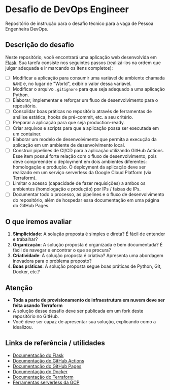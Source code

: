 # Desafio de DevOps Engineer

Repositório de instrução para o desafio técnico para a vaga de Pessoa Engenheira DevOps.

## Descrição do desafio

Neste repositório, você encontrará uma aplicação web desenvolvida em [Flask](https://flask.palletsprojects.com/). Sua tarefa consiste nos seguintes passos (realizá-los na ordem que julgar adequada e ir marcando os itens completos):

- [ ] Modificar a aplicação para consumir uma variável de ambiente chamada `NAME` e, no lugar de "World", exibir o valor dessa variável.
- [ ] Modificar o arquivo `.gitignore` para que seja adequado a uma aplicação Python.
- [ ] Elaborar, implementar e reforçar um fluxo de desenvolvimento para o repositório.
- [ ] Consolidar boas práticas no repositório através de ferramentas de análise estática, hooks de pré-commit, etc. a seu critério.
- [ ] Preparar a aplicação para que seja production-ready.
- [ ] Criar arquivos e scripts para que a aplicação possa ser executada em um container.
- [ ] Elaborar um modelo de desenvolvimento que permita a execução da aplicação em um ambiente de desenvolvimento local.
- [ ] Construir pipelines de CI/CD para a aplicação utilizando GitHub Actions. Esse item possui forte relação com o fluxo de desenvolvimento, pois deve compreender o deployment em dois ambientes diferentes: homologação e produção. O deployment da aplicação deve ser realizado em um serviço serverless da Google Cloud Platform (via Terraform).
- [ ] Limitar o acesso (capacidade de fazer requisições) a ambos os ambientes (homologação e produção) por IPs / faixas de IPs.
- [ ] Documentar todo o processo, as pipelines e o fluxo de desenvolvimento do repositório, além de hospedar essa documentação em uma página do GitHub Pages.

## O que iremos avaliar

1. **Simplicidade**: A solução proposta é simples e direta? É fácil de entender e trabalhar?
2. **Organização**: A solução proposta é organizada e bem documentada? É fácil de navegar e encontrar o que se procura?
3. **Criatividade**: A solução proposta é criativa? Apresenta uma abordagem inovadora para o problema proposto?
4. **Boas práticas**: A solução proposta segue boas práticas de Python, Git, Docker, etc.?

## Atenção

- **Toda a parte de provisionamento de infraestrutura em nuvem deve ser feita usando Terraform**
- A solução desse desafio deve ser publicada em um fork deste repositório no GitHub.
- Você deve ser capaz de apresentar sua solução, explicando como a idealizou.

## Links de referência / utilidades

- [Documentação do Flask](https://flask.palletsprojects.com/en/2.3.x/)
- [Documentação do GitHub Actions](https://docs.github.com/en/actions)
- [Documentação do GitHub Pages](https://docs.github.com/en/pages)
- [Documentação do Docker](https://docs.docker.com/)
- [Documentação do Terraform](https://developer.hashicorp.com/terraform/docs)
- [Ferramentas serverless da GCP](https://cloud.google.com/serverless)
